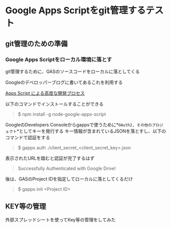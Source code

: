 # Google Apps Scriptをgit管理するテスト

## git管理のための準備

### Google Apps Scriptをローカル環境に落とす

git管理するために、GASのソースコードをローカルに落としてくる

Googleのデベロッパーブログに書いてあるこれを利用する

[Apps Script による高度な開発プロセス](https://googledevjp.blogspot.jp/2016/01/apps-script.html)

以下のコマンドでインストールすることができる
> $ npm install -g node-google-apps-script

GoogleのDevelopers Consoleからgappsで使うために*`OAuth2, その他のプロジェクト`*としてキーを発行する
キー情報が含まれているJSONを落とすし、以下のコマンドで認証をする
> $ gapps auth ./client_secret_\<client_secret_key>.json

表示されたURLを踏むと認証が完了するはず
> Successfully Authenticated with Google Drive!

後は、GASのProject IDを指定してローカルに落としてくるだけ
> $ gapps init \<Project ID\>


## KEY等の管理
外部スプレッドシートを使ってKey等の管理をしてみた
